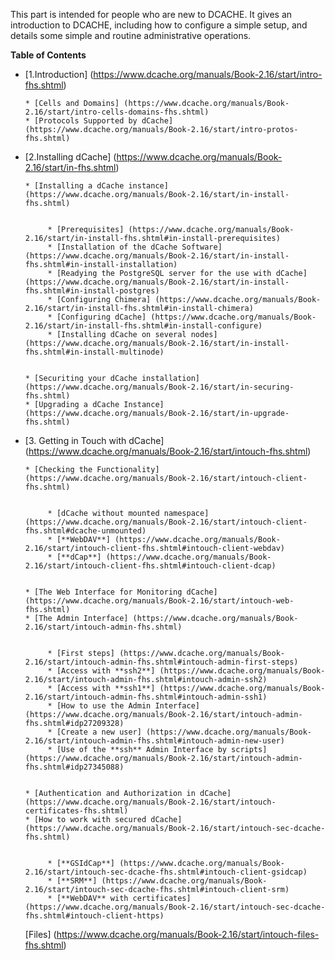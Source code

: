 This part is intended for people who are new to DCACHE. It gives an introduction to DCACHE, including how to configure a simple setup, and details some simple and routine administrative operations.

**Table of Contents**  
* [1.Introduction] (https://www.dcache.org/manuals/Book-2.16/start/intro-fhs.shtml)  
   
   
      * [Cells and Domains] (https://www.dcache.org/manuals/Book-2.16/start/intro-cells-domains-fhs.shtml)  
      * [Protocols Supported by dCache] (https://www.dcache.org/manuals/Book-2.16/start/intro-protos-fhs.shtml) 
   
   
* [2.Installing dCache] (https://www.dcache.org/manuals/Book-2.16/start/in-fhs.shtml)   
   
   
      * [Installing a dCache instance] (https://www.dcache.org/manuals/Book-2.16/start/in-install-fhs.shtml)   
   
   
           * [Prerequisites] (https://www.dcache.org/manuals/Book-2.16/start/in-install-fhs.shtml#in-install-prerequisites)  
           * [Installation of the dCache Software] (https://www.dcache.org/manuals/Book-2.16/start/in-install-fhs.shtml#in-install-installation)  
           * [Readying the PostgreSQL server for the use with dCache] (https://www.dcache.org/manuals/Book-2.16/start/in-install-fhs.shtml#in-install-postgres)  
           * [Configuring Chimera] (https://www.dcache.org/manuals/Book-2.16/start/in-install-fhs.shtml#in-install-chimera)  
           * [Configuring dCache] (https://www.dcache.org/manuals/Book-2.16/start/in-install-fhs.shtml#in-install-configure)  
           * [Installing dCache on several nodes] (https://www.dcache.org/manuals/Book-2.16/start/in-install-fhs.shtml#in-install-multinode)  
   
   
      * [Securiting your dCache installation] (https://www.dcache.org/manuals/Book-2.16/start/in-securing-fhs.shtml)  
      * [Upgrading a dCache Instance] (https://www.dcache.org/manuals/Book-2.16/start/in-upgrade-fhs.shtml)  
   
   
* [3. Getting in Touch with dCache] (https://www.dcache.org/manuals/Book-2.16/start/intouch-fhs.shtml)  
  
  
      * [Checking the Functionality] (https://www.dcache.org/manuals/Book-2.16/start/intouch-client-fhs.shtml)  
   
   
           * [dCache without mounted namespace] (https://www.dcache.org/manuals/Book-2.16/start/intouch-client-fhs.shtml#dcache-unmounted)  
           * [**WebDAV**] (https://www.dcache.org/manuals/Book-2.16/start/intouch-client-fhs.shtml#intouch-client-webdav)  
           * [**dCap**] (https://www.dcache.org/manuals/Book-2.16/start/intouch-client-fhs.shtml#intouch-client-dcap)  
   
   
      * [The Web Interface for Monitoring dCache] (https://www.dcache.org/manuals/Book-2.16/start/intouch-web-fhs.shtml)  
      * [The Admin Interface] (https://www.dcache.org/manuals/Book-2.16/start/intouch-admin-fhs.shtml)  
   
   
           * [First steps] (https://www.dcache.org/manuals/Book-2.16/start/intouch-admin-fhs.shtml#intouch-admin-first-steps)  
           * [Access with **ssh2**] (https://www.dcache.org/manuals/Book-2.16/start/intouch-admin-fhs.shtml#intouch-admin-ssh2)
           * [Access with **ssh1**] (https://www.dcache.org/manuals/Book-2.16/start/intouch-admin-fhs.shtml#intouch-admin-ssh1)
           * [How to use the Admin Interface] (https://www.dcache.org/manuals/Book-2.16/start/intouch-admin-fhs.shtml#idp27209328)  
           * [Create a new user] (https://www.dcache.org/manuals/Book-2.16/start/intouch-admin-fhs.shtml#intouch-admin-new-user)  
           * [Use of the **ssh** Admin Interface by scripts] (https://www.dcache.org/manuals/Book-2.16/start/intouch-admin-fhs.shtml#idp27345088)  
   
   
      * [Authentication and Authorization in dCache] (https://www.dcache.org/manuals/Book-2.16/start/intouch-certificates-fhs.shtml)  
      * [How to work with secured dCache] (https://www.dcache.org/manuals/Book-2.16/start/intouch-sec-dcache-fhs.shtml)  
   
   
           * [**GSIdCap**] (https://www.dcache.org/manuals/Book-2.16/start/intouch-sec-dcache-fhs.shtml#intouch-client-gsidcap)  
           * [**SRM**] (https://www.dcache.org/manuals/Book-2.16/start/intouch-sec-dcache-fhs.shtml#intouch-client-srm)  
           * [**WebDAV** with certificates] (https://www.dcache.org/manuals/Book-2.16/start/intouch-sec-dcache-fhs.shtml#intouch-client-https)  
   
   
   [Files] (https://www.dcache.org/manuals/Book-2.16/start/intouch-files-fhs.shtml)  
